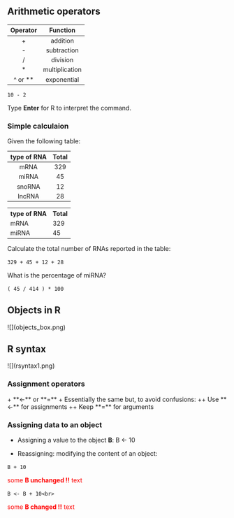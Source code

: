 <h2>Arithmetic operators</h2>

| Operator  | Function      |
|:--------: |:-------------:|
|     +     | addition      |
|     -     | subtraction   |
|     /     | division      |
|     *     | multiplication|
|  ^ or **  | exponential   |

```{r}
10 - 2
```
Type **Enter** for R to interpret the command.

<h3>Simple calculaion</h3>

Given the following table:

| type of RNA | Total   |
| :---------: |:-------:|
| mRNA        | 329     |
| miRNA       | 45      |
| snoRNA      | 12      |
| lncRNA      | 28      |


 <table style="width:50%"; background-color: #f5f5f5;>
  <tr>
    <th>type of RNA</th>
    <th>Total</th>
  </tr>
  <tr>
    <td>mRNA</td>
    <td>329</td>
  </tr>
  <tr>
    <td>miRNA</td>
    <td>45</td>
  </tr>
</table> 

Calculate the total number of RNAs reported in the table:
```{r}
329 + 45 + 12 + 28
```
What is the percentage of miRNA?
```{r}
( 45 / 414 ) * 100
```

<h2>Objects in R</h2>
![](objects_box.png)

<h2>R syntax</h2>
![](rsyntax1.png)

<h3>Assignment operators</h3>
+ **<-** or **=**
+ Essentially the same but, to avoid confusions:
++ Use **<-** for assignments
++ Keep **=** for arguments

<h3>Assigning data to an object</h3>

* Assigning a value to the object **B**:
B <- 10

* Reassigning: modifying the content of an object:
```{r}
B + 10
```
<span style="color:red">some **B unchanged !!** text</span><br>
```{r}
B <- B + 10<br>
```
<span style="color:red">some **B changed !!** text</span><br>







